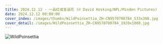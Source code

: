 ```yaml
---
title: 2024.12.12 - 一品红或圣诞花 (© David Hosking/NPL/Minden Pictures)
date: 2024.12.12 00:00:00
cover_index: /images/thumbs/WildPoinsettia_ZH-CN9570708784_533x300.jpg
cover_detail: /images/WildPoinsettia_ZH-CN9570708784_1920x1080.jpg
---
```


![WildPoinsettia](/images/WildPoinsettia_ZH-CN9570708784_1920x1080.jpg)
